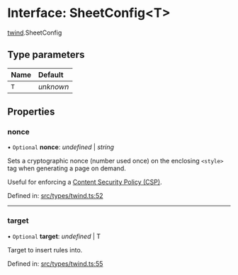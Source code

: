 # Interface: SheetConfig<T\>

[twind](../modules/twind.md).SheetConfig

## Type parameters

Name | Default |
:------ | :------ |
`T` | *unknown* |

## Properties

### nonce

• `Optional` **nonce**: *undefined* \| *string*

Sets a cryptographic nonce (number used once) on the enclosing `<style>` tag when generating a page on demand.

Useful for enforcing a [Content Security Policy (CSP)](https://developer.mozilla.org/docs/Web/HTTP/CSP).

Defined in: [src/types/twind.ts:52](https://github.com/gojutin/twind/blob/8f04bb3/src/types/twind.ts#L52)

___

### target

• `Optional` **target**: *undefined* \| T

Target to insert rules into.

Defined in: [src/types/twind.ts:55](https://github.com/gojutin/twind/blob/8f04bb3/src/types/twind.ts#L55)
